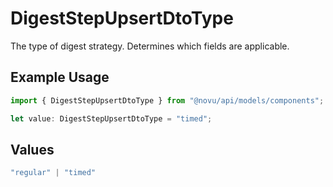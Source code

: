 # DigestStepUpsertDtoType

The type of digest strategy. Determines which fields are applicable.

## Example Usage

```typescript
import { DigestStepUpsertDtoType } from "@novu/api/models/components";

let value: DigestStepUpsertDtoType = "timed";
```

## Values

```typescript
"regular" | "timed"
```
